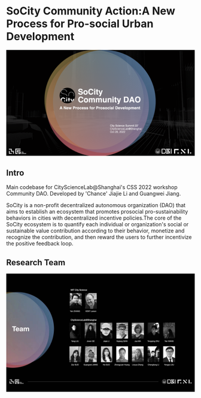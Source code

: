 # SoCity Community Action:A New Process for Pro-social Urban Development

![1](assets/1.png)

## Intro

Main codebase for CityScienceLab@Shanghai's CSS 2022 workshop Community DAO. Developed by 'Chance' Jiajie Li and Guangwei Jiang.

SoCity is a non-profit decentralized autonomous organization (DAO) that aims to establish an ecosystem that promotes prosocial pro-sustainability behaviors in cities with decentralized incentive policies.The core of the SoCity ecosystem is to quantify each individual or organization's social or sustainable value contribution according to their behavior, monetize and recognize the contribution, and then reward the users to further incentivize the positive feedback loop.


## Research Team

![2](assets/2.jpg)

